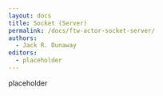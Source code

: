 ```yaml
---
layout: docs
title: Socket (Server)
permalink: /docs/ftw-actor-socket-server/
authors:
  - Jack R. Dunaway
editors:
  - placeholder
---
```


placeholder

